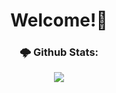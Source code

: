 <h1 align="center">Welcome!🐇</h1>

<div align=center>
  <h3>🌩️ Github Stats:</h2>
  <a href="https://github.com/BlackRabbit22">
    <img src="https://github-readme-stats.vercel.app/api/top-langs/?username=BlackRabbit22&layout=compact&size_weight=5&hide_border=true&theme=github_dark">
<a/>
</div>
